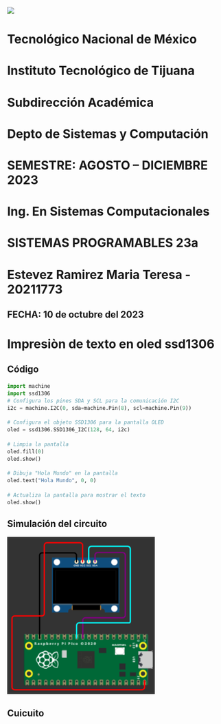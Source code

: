 ![]([FOTO.PNG](https://www.tijuana.tecnm.mx/wp-content/uploads/2022/11/Banderin-TECNM-ITT-2022-ver-Final-scaled-e1668192523487-1568x948.jpg))
# **Tecnológico Nacional de México**
# **Instituto Tecnológico de Tijuana**
# **Subdirección Académica**
# **Depto de Sistemas y Computación**
# **SEMESTRE: AGOSTO – DICIEMBRE 2023**
# **Ing. En Sistemas Computacionales**
# **SISTEMAS PROGRAMABLES 23a**
# **Estevez Ramirez Maria Teresa - 20211773**
## FECHA: 10 de octubre del 2023

# **Impresiòn de texto en oled ssd1306**
## Código 
```python
import machine
import ssd1306
# Configura los pines SDA y SCL para la comunicación I2C
i2c = machine.I2C(0, sda=machine.Pin(8), scl=machine.Pin(9))

# Configura el objeto SSD1306 para la pantalla OLED
oled = ssd1306.SSD1306_I2C(128, 64, i2c)

# Limpia la pantalla
oled.fill(0)
oled.show()

# Dibuja "Hola Mundo" en la pantalla
oled.text("Hola Mundo", 0, 0)

# Actualiza la pantalla para mostrar el texto
oled.show() 
```
## Simulación del circuito
![](ssd1306.PNG)
## Cuicuito
